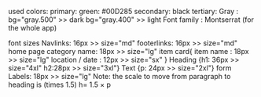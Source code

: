 used colors:
primary: green: #00D285
secondary: black
tertiary: Gray :
bg="gray.500" >> dark
bg="gray.400" >> light
Font family : Montserrat (for the whole app)

font sizes
Navlinks: 16px >> size="md"
footerlinks: 16px >> size="md"
home page category name: 18px >> size="lg"
item card{ item name : 18px >> size="lg"
location / date : 12px >> size="sx" }
Heading {h1: 36px >> size="4xl"
h2:28px >> size="3xl"}
Text {p: 24px >> size="2xl"}
form Labels: 18px >> size="lg"
Note: the scale to move from paragraph to heading is (times 1.5)
h= 1.5 × p
